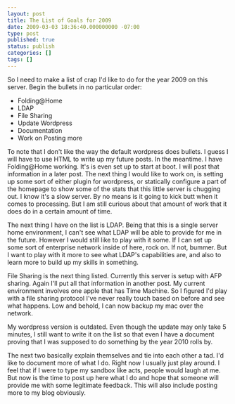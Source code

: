 ```yaml
---
layout: post
title: The List of Goals for 2009
date: 2009-03-03 18:36:40.000000000 -07:00
type: post
published: true
status: publish
categories: []
tags: []
---
```

So I need to make a list of crap I'd like to do for the year 2009 on this server.  Begin the bullets in no particular order:

* Folding@Home
* LDAP
* File Sharing
* Update Wordpress
* Documentation
* Work on Posting more

To note that I don't like the way the default wordpress does bullets.  I guess I will have to use HTML to write up my future posts.  In the meantime.  I have Folding@Home working.  It's is even set up to start at boot.  I will post that information in a later post.  The next thing I would like to work on, is setting up some sort of either plugin for wordpress, or statically configure a part of the homepage to show some of the stats that this little server is chugging out.  I know it's a slow server.  By no means is it going to kick butt when it comes to processing.  But I am still curious about that amount of work that it does do in a certain amount of time.

The next thing I have on the list is LDAP.  Being that this is a single server home environment, I can't see what LDAP will be able to provide for me in the future.  However I would still like to play with it some.  If I can set up some sort of enterprise network inside of here, rock on.  If not, bummer.  But I want to play with it more to see what LDAP's capabilities are, and also to learn more to build up my skills in something.

File Sharing is the next thing listed.  Currently this server is setup with AFP sharing.  Again I'll put all that information in another post.  My current environment involves one apple that has Time Machine.  So I figured I'd play with a file sharing protocol I've never really touch based on before and see what happens.  Low and behold, I can now backup my mac over the network.

My wordpress version is outdated.  Even though the update may only take 5 minutes, I still want to write it on the list so that even I have a document proving that I was supposed to do something by the year 2010 rolls by.

The next two basically explain themselves and tie into each other a tad.  I'd like to document more of what I do. Right now I usually just play around.  I feel that if I were to type my sandbox like acts, people would laugh at me.  But now is the time to post up here what I do and hope that someone will provide me with some legitimate feedback.  This will also include posting more to my blog obviously.
